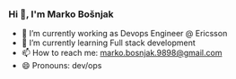 ### Hi 👋, I'm Marko Bošnjak


- 🔭 I’m currently working as Devops Engineer @ Ericsson
- 🌱 I’m currently learning Full stack development
- 📫 How to reach me: marko.bosnjak.9898@gmail.com
- 😄 Pronouns: dev/ops
